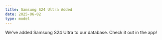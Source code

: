 ```yaml
---
title: Samsung S24 Ultra Added
date: 2025-06-02
type: model
---
```


We've added Samsung S24 Ultra to our database. Check it out in the app!
